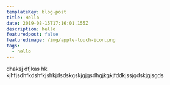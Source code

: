 ```yaml
---
templateKey: blog-post
title: Hello
date: 2019-08-15T17:16:01.155Z
description: hello
featuredpost: false
featuredimage: /img/apple-touch-icon.png
tags:
  - hello
---
```

dhaksj dfjkas hk kjhfjsdhfkdshfkjshkjdsdskgskjgjgsdhgjkgkjfddkjssjgdskjgjsgds
